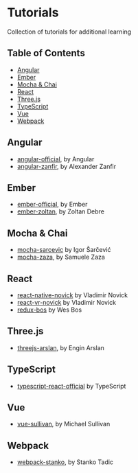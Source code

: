 # Tutorials

Collection of tutorials for additional learning


## Table of Contents

- [Angular](#angular)
- [Ember](#ember)
- [Mocha & Chai](#mocha--chai)
- [React](#react)
- [Three.js](#threejs)
- [TypeScript](#typescript)
- [Vue](#vue)
- [Webpack](#webpack)


## Angular

- [angular-official](/angular-official), by Angular
- [angular-zanfir](/angular-zanfir), by Alexander Zanfir


## Ember

- [ember-official](/ember-official), by Ember
- [ember-zoltan](/ember-zoltan), by Zoltan Debre


## Mocha & Chai

- [mocha-sarcevic](/mocha-sarcevic) by Igor Šarčević
- [mocha-zaza](/mocha-zaza), by Samuele Zaza


## React

- [react-native-novick](/react-native-novick) by Vladimir Novick
- [react-vr-novick](/react-vr-novick) by Vladimir Novick
- [redux-bos](/redux-bos) by Wes Bos


## Three.js

- [threejs-arslan](/threejs-arslan), by Engin Arslan


## TypeScript

- [typescript-react-official](/typescript-react-official) by TypeScript


## Vue

- [vue-sullivan](/vue-sullivan), by Michael Sullivan


## Webpack

- [webpack-stanko](/webpack-stanko), by Stanko Tadic